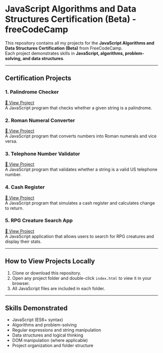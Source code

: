 # JavaScript Algorithms and Data Structures Certification (Beta) - freeCodeCamp

This repository contains all my projects for the **JavaScript Algorithms and Data Structures Certification (Beta)** from FreeCodeCamp.  
Each project demonstrates skills in **JavaScript, algorithms, problem-solving, and data structures**.

---

## Certification Projects

### 1. Palindrome Checker
[🚀 View Project](./01-palindrome-checker/index.html)  
A JavaScript program that checks whether a given string is a palindrome.

### 2. Roman Numeral Converter
[🚀 View Project](./02-roman-numeral-converter/index.html)  
A JavaScript program that converts numbers into Roman numerals and vice versa.

### 3. Telephone Number Validator
[🚀 View Project](./03-telephone-number-validator/index.html)  
A JavaScript program that validates whether a string is a valid US telephone number.

### 4. Cash Register
[🚀 View Project](./04-cash-register/index.html)  
A JavaScript program that simulates a cash register and calculates change to return.

### 5. RPG Creature Search App
[🚀 View Project](./05-rpg-creature-search-app/index.html)  
A JavaScript application that allows users to search for RPG creatures and display their stats.

---

## How to View Projects Locally

1. Clone or download this repository.  
2. Open any project folder and double-click `index.html` to view it in your browser.  
3. All JavaScript files are included in each folder.

---

## Skills Demonstrated

- JavaScript (ES6+ syntax)  
- Algorithms and problem-solving  
- Regular expressions and string manipulation  
- Data structures and logical thinking  
- DOM manipulation (where applicable)  
- Project organization and folder structure

